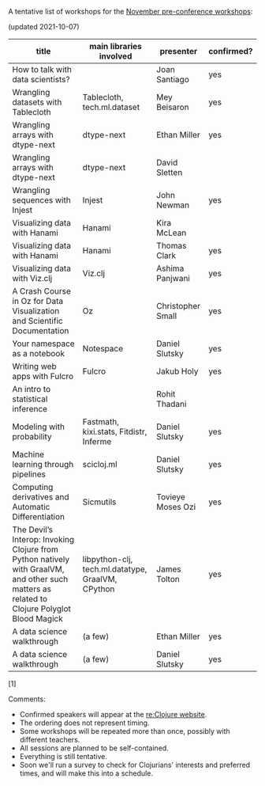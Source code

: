 A tentative list of workshops for the [November pre-conference workshops](https://clojureverse.org/t/re-clojure-2021-pre-conference-workshops/8216/1):

(updated 2021-10-07)

| title                                                                                                                                          | main libraries involved                 | presenter         | confirmed? |
|------------------------------------------------------------------------------------------------------------------------------------------------|-----------------------------------------|-------------------|------------|
| How to talk with data scientists?                                                                                                              |                                         | Joan Santiago     | yes        |
| Wrangling datasets with Tablecloth                                                                                                             | Tablecloth, tech.ml.dataset             | Mey Beisaron      | yes        |
| Wrangling arrays with dtype-next                                                                                                               | dtype-next                              | Ethan Miller      | yes        |
| Wrangling arrays with dtype-next                                                                                                               | dtype-next                              | David Sletten     |            |
| Wrangling sequences with Injest                                                                                                                | Injest                                  | John Newman       | yes        |
| Visualizing data with Hanami                                                                                                                   | Hanami                                  | Kira McLean       |            |
| Visualizing data with Hanami                                                                                                                   | Hanami                                  | Thomas Clark      | yes        |
| Visualizing data with Viz.clj                                                                                                                  | Viz.clj                                 | Ashima Panjwani   | yes        |
| A Crash Course in Oz for Data Visualization and Scientific Documentation                                                                       | Oz                                      | Christopher Small | yes        |
| Your namespace as a notebook                                                                                                                   | Notespace                               | Daniel Slutsky    | yes        |
| Writing web apps with Fulcro                                                                                                                   | Fulcro                                  | Jakub Holy        | yes        |
| An intro to statistical inference                                                                                                              |                                         | Rohit Thadani     |            |
| Modeling with probability                                                                                                                      | Fastmath, kixi.stats, Fitdistr, Inferme | Daniel Slutsky    | yes        |
| Machine learning through pipelines                                                                                                             | scicloj.ml                              | Daniel Slutsky    | yes        |
| Computing derivatives and Automatic Differentiation                                                                                            | Sicmutils                               | Tovieye Moses Ozi | yes        |
| The Devil’s Interop: Invoking Clojure from Python natively with GraalVM, and other such matters as related to Clojure Polyglot Blood Magick   | libpython-clj, tech.ml.datatype, GraalVM, CPython                           | James Tolton      | yes        |
| A data science walkthrough                                                                                                                     | (a few)                                 | Ethan Miller      | yes        |
| A data science walkthrough                                                                                                                     | (a few)                                 | Daniel Slutsky    | yes        |

[1] 

Comments:
- Confirmed speakers will appear at the [re:Clojure website](https://www.reclojure.org/).
- The ordering does not represent timing.
- Some workshops will be repeated more than once, possibly with different teachers.
- All sessions are planned to be self-contained.
- Everything is still tentative.
- Soon we'll run a survey to check for Clojurians' interests and preferred times, and will make this into a schedule.


